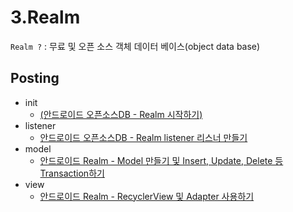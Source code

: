 
# 3.Realm
`Realm ?` : 무료 및 오픈 소스 객체 데이터 베이스(object data base)

## Posting
- init
    - [(안드로이드 오픈소스DB - Realm 시작하기)](https://blog.naver.com/jogilsang/221478212418)
- listener
    - [안드로이드 오픈소스DB - Realm listener 리스너 만들기](https://blog.naver.com/jogilsang/221485140013)
- model
    - [안드로이드 Realm - Model 만들기 및 Insert, Update, Delete 등 Transaction하기](https://blog.naver.com/jogilsang/221515794761)
- view
    - [안드로이드 Realm - RecyclerView 및 Adapter 사용하기](https://blog.naver.com/jogilsang/221572180406)